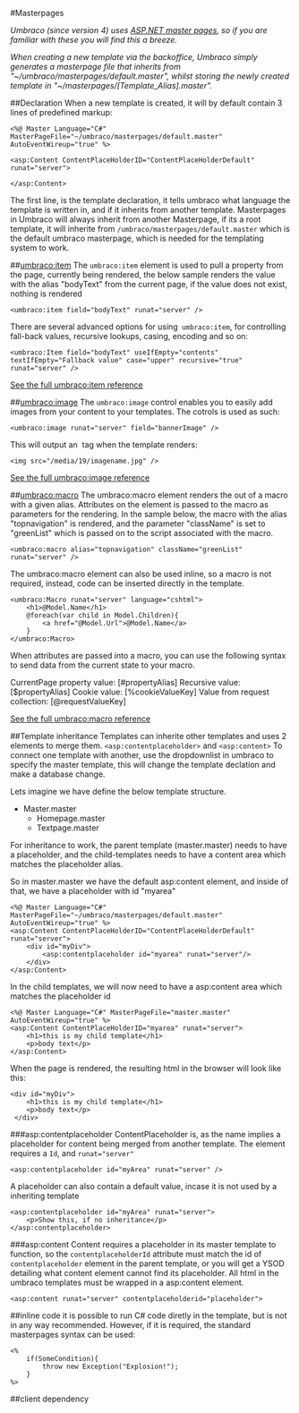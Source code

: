 #Masterpages

_Umbraco (since version 4) uses [ASP.NET master pages](http://www.asp.net/web-forms/tutorials/master-pages), so if you are familiar with these you will find this a breeze._

_When creating a new template via the backoffice, Umbraco simply generates a masterpage file that inherits from
"~/umbraco/masterpages/default.master", whilst storing the newly created template in 
"~/masterpages/[Template_Alias].master"._

##Declaration
When a new template is created, it will by default contain 3 lines of predefined markup:

	<%@ Master Language="C#" MasterPageFile="~/umbraco/masterpages/default.master" AutoEventWireup="true" %>
	
	<asp:Content ContentPlaceHolderID="ContentPlaceHolderDefault" runat="server">
	 	
	</asp:Content>

The first line, is the template declaration, it tells umbraco what language the template is written in, and if it inherits from another template. Masterpages in Umbraco will always inherit from another Masterpage, if its a root template, it will inherite from
`/umbraco/masterpages/default.master` which is the default umbraco masterpage, which is needed for the templating system to work.
    

##[umbraco:item](umbracoitem.md)
The `umbraco:item` element is used to pull a property from the page, currently being rendered, the below sample renders the value with the alias "bodyText" from the current page, if the value does not exist, nothing is rendered

	<umbraco:item field="bodyText" runat="server" />

There are several advanced options for using` umbraco:item`, for controlling fall-back values, recursive lookups, casing, encoding and so on:

	<umbraco:Item field="bodyText" useIfEmpty="contents" textIfEmpty="Fallback value" case="upper" recursive="true" runat="server" />
                  

[See the full umbraco:item reference](umbracoitem.md)

##[umbraco:image](umbraco:image)
The `umbraco:image` control enables you to easily add images from your content to your templates. The cotrols is used as such:

	<umbraco:image runat="server" field="bannerImage" />

This will output an <img/> tag when the template renders:

	<img src="/media/19/imagename.jpg" />

[See the full umbraco:image reference](umbracoimage.md)

##[umbraco:macro](../Macros/index.md)
The umbraco:macro element renders the out of a macro with a given alias. Attributes on the element is passed to the macro as parameters for the rendering.  In the sample below, the macro with the alias "topnavigation" is rendered, and the parameter "className" is set to "greenList" which is passed on to the script associated with the macro.

	<umbraco:macro alias="topnavigation" className="greenList" runat="server" />

The umbraco:macro element can also be used inline, so a macro is not required, instead, code can be inserted directly in the template.

	<umbraco:Macro runat="server" language="cshtml">
		<h1>@Model.Name</h1>
		@foreach(var child in Model.Children){
			<a href="@Model.Url">@Model.Name</a>
		}
	</umbraco:Macro>
	
When attributes are passed into a macro, you can use the following syntax to send data from the current state to your macro.

CurrentPage property value: [#propertyAlias]
Recursive value: [$propertyAlias]
Cookie value: [%cookieValueKey]
Value from request collection: [@requestValueKey]


[See the full umbraco:macro reference](umbracomacro.md)
    
    
##Template inheritance
Templates can inherite other templates and uses 2 elements to merge them. `<asp:contentplaceholder>` and `<asp:content>` To connect one template with another, use the dropdownlist in umbraco to specify the master template, this will change the template declation and make a database change.

Lets imagine we have define the below template structure.

- Master.master
	- Homepage.master
	- Textpage.master

For inheritance to work, the parent template (master.master) needs to have a placeholder, and the child-templates needs to have a content area which matches the placeholder alias.

So in master.master we have the default asp:content element, and inside of that, we have a placeholder with id "myarea"
	
	<%@ Master Language="C#" MasterPageFile="~/umbraco/masterpages/default.master" AutoEventWireup="true" %>
	<asp:Content ContentPlaceHolderID="ContentPlaceHolderDefault" runat="server">
	 	<div id="myDiv">
	 		<asp:contentplaceholder id="myarea" runat="server"/>
	 	</div>
	</asp:Content>

In the child templates, we will now need to have a asp:content area which matches the placeholder id
	
	<%@ Master Language="C#" MasterPageFile="master.master" AutoEventWireup="true" %>
	<asp:Content ContentPlaceHolderID="myarea" runat="server">
	 	<h1>this is my child template</h1>
	 	<p>body text</p>
	</asp:Content>

When the page is rendered, the resulting html in the browser will look like this:

	<div id="myDiv">
	 	<h1>this is my child template</h1>
	 	<p>body text</p>
	 </div>


###asp:contentplaceholder
ContentPlaceholder is, as the name implies a placeholder for content being merged from another template. The element requires a `Id`, and `runat="server"` 

	<asp:contentplaceholder id="myArea" runat="server" />
	
A placeholder can also contain a default value, incase it is not used by a inheriting template

	<asp:contentplaceholder id="myArea" runat="server">
		<p>Show this, if no inheritance</p>
	</asp:contentplaceholder>

###asp:content
Content requires a placeholder in its master template to function, so the `contentplaceholderId` attribute must match the id of `contentplaceholder` element in the parent template, or you will get a YSOD detailing what content element cannot find its placeholder. All html in the umbraco templates must be wrapped in a asp:content element.

	<asp:content runat="server" contentplaceholderid="placeholder">



##inline code
it is possible to run C# code diretly in the template, but is not in any way recommended. However, if it is required, the standard masterpages syntax can be used:

	<%
		if(SomeCondition){
			throw new Exception("Explosion!");
		}
	%>

##client dependency


